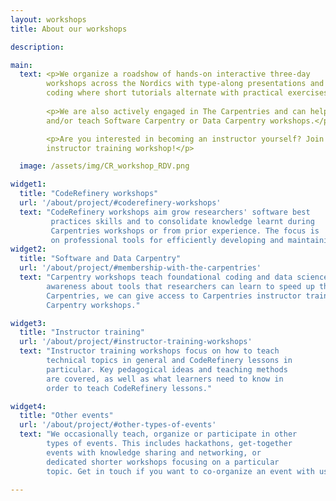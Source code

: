 ```yaml
---
layout: workshops
title: About our workshops

description: 

main:
  text: <p>We organize a roadshow of hands-on interactive three-day
        workshops across the Nordics with type-along presentations and live
        coding where short tutorials alternate with practical exercises. </p>
        
        <p>We are also actively engaged in The Carpentries and can help set up 
        and/or teach Software Carpentry or Data Carpentry workshops.</p>

        <p>Are you interested in becoming an instructor yourself? Join us for an
        instructor training workshop!</p>

  image: /assets/img/CR_workshop_RDV.png

widget1:
  title: "CodeRefinery workshops"
  url: '/about/project/#coderefinery-workshops'
  text: "CodeRefinery workshops aim grow researchers' software best
         practices skills and to consolidate knowledge learnt during
         Carpentries workshops or from prior experience. The focus is 
         on professional tools for efficiently developing and maintaining research software."
widget2:
  title: "Software and Data Carpentry"
  url: '/about/project/#membership-with-the-carpentries'
  text: "Carpentry workshops teach foundational coding and data science skills and focus on raising
        awareness about tools that researchers can learn to speed up their research. As members of the 
        Carpentries, we can give access to Carpentries instructor training workshops and help set up 
        Carpentry workshops."

widget3:
  title: "Instructor training"
  url: '/about/project/#instructor-training-workshops'
  text: "Instructor training workshops focus on how to teach
        technical topics in general and CodeRefinery lessons in
        particular. Key pedagogical ideas and teaching methods
        are covered, as well as what learners need to know in
        order to teach CodeRefinery lessons."

widget4:
  title: "Other events"
  url: '/about/project/#other-types-of-events'
  text: "We occasionally teach, organize or participate in other	 
        types of events. This includes hackathons, get-together	 
        events with knowledge sharing and networking, or	 
        dedicated shorter workshops focusing on a particular	 
        topic. Get in touch if you want to co-organize an event with us!"

---
```


